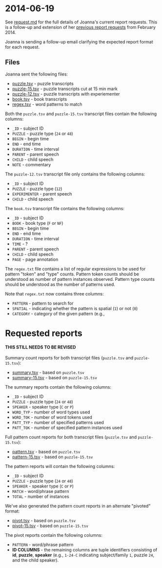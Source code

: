 # 2014-06-19

See [request.md](request.md) for the full details of Joanna's current report
requests.  This is a follow-up and extension of her [previous report
requests](https://github.com/joyrexus/silc/tree/master/reports/joanna/2014-02-28) from February 2014.

Joanna is sending a follow-up email clarifying the expected report format for
each request.


## Files

Joanna sent the following files:

* [puzzle.tsv](data/puzzle.tsv) - puzzle transcripts
* [puzzle-15.tsv](data/puzzle-15.tsv) - puzzle transcripts cut at 15 min mark
* [puzzle-12.tsv](data/puzzle-15.tsv) - puzzle transcripts with experiementer
* [book.tsv](data/puzzle.tsv) - book transcripts
* [regex.tsv](regex.tsv) - word patterns to match

Both the `puzzle.tsv` and `puzzle-15.tsv` transcript files contain the following columns:

* `_ID` - subject ID
* `PUZZLE` - puzzle type (`24` or `48`)
* `BEGIN` - begin time
* `END` - end time
* `DURATION` - time interval
* `PARENT` - parent speech
* `CHILD` - child speech
* `NOTE` - commentary

The `puzzle-12.tsv` transcript file only contains the following columns:

* `_ID` - subject ID
* `PUZZLE` - puzzle type (`12`)
* `EXPERIMENTER` - parent speech
* `CHILD` - child speech

The `book.tsv` transcript file contains the following columns:

* `_ID` - subject ID
* `BOOK` - book type (`F` or `NF`)
* `BEGIN` - begin time
* `END` - end time
* `DURATION` - time interval
* `TIME` - ?
* `PARENT` - parent speech
* `CHILD` - child speech
* `PAGE` - page annotation

The `regex.txt` file contains a list of regular expressions to be used for
pattern "token" and "type" counts. Pattern token counts should be understood as number of pattern instances observed. Pattern type counts should be understood as the number of patterns used.  

Note that `regex.txt` now contains three columns:

* `PATTERN` - pattern to search for
* `SPATIAL` - indicating whether the pattern is spatial (`1`) or not (`0`)
* `CATEGORY` - category of the given pattern (e.g., 


# Requested reports

#### THIS STILL NEEDS TO BE REVISED ####

Summary count reports for both transcript files (`puzzle.tsv` and `puzzle-15.tsv`):

* [summary.tsv](reports/summary.tsv) - based on `puzzle.tsv`
* [summary-15.tsv](reports/summary-15.tsv) - based on `puzzle-15.tsv`

The summary reports contain the following columns:

* `_ID` - subject ID
* `PUZZLE` - puzzle type (`24` or `48`)
* `SPEAKER` - speaker type (`C` or `P`)
* `WORD_TYP` - number of word types used
* `WORD_TOK` - number of word tokens used
* `PATT_TYP` - number of specified patterns used
* `PATT_TOK` - number of specified pattern instances used

Full pattern count reports for both transcript files (`puzzle.tsv` and `puzzle-15.tsv`):

* [pattern.tsv](reports/pattern.tsv) - based on `puzzle.tsv`
* [pattern-15.tsv](reports/pattern-15.tsv) - based on `puzzle-15.tsv`

The pattern reports will contain the following columns:

* `_ID` - subject ID
* `PUZZLE` - puzzle type (`24` or `48`)
* `SPEAKER` - speaker type (`C` or `P`)
* `MATCH` - word/phrase pattern
* `TOTAL` - number of instances

We've also generated the pattern count reports in an alternate "pivoted"
format:

* [pivot.tsv](reports/pivot.tsv) - based on `puzzle.tsv`
* [pivot-15.tsv](reports/pivot-15.tsv) - based on `puzzle-15.tsv`

The pivot reports contain the following columns:

* `PATTERN` - word/phrase pattern
* **ID COLUMNS** - the remaining columns are tuple identifiers consisting of
  **id**, **puzzle**, **speaker** (e.g., `1-24-C` indicating subject/family
  `1`, puzzle `24`, and the child speaker).
